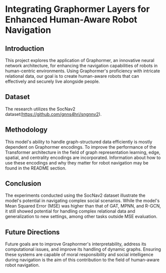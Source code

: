 # Integrating Graphormer Layers for Enhanced Human-Aware Robot Navigation

## Introduction
This project explores the application of Graphormer, an innovative neural network architecture, for enhancing the navigation capabilities of robots in human-centric environments. Using Graphormer's proficiency with intricate relational data, our goal is to create human-aware robots that can effectively and securely live alongside people.

## Dataset
The research utilizes the SocNav2 dataset(https://github.com/gnns4hri/sngnnv2).

## Methodology
This model's ability to handle graph-structured data efficiently is mostly dependent on Graphormer encodings. To improve the performance of the Transformer architecture in the field of graph representation learning, edge, spatial, and centrality encodings are incorporated. Information about how to use these encodings and why they matter for robot navigation may be found in the README section.

## Conclusion
The experiments conducted using the SocNav2 dataset illustrate the model's potential in navigating complex social scenarios. While the model's Mean Squared Error (MSE) was higher than that of GAT, MPNN, and R-GCN, it still showed potential for handling complex relational data and generalization to new settings, among other tasks outside MSE evaluation.

## Future Directions
Future goals are to improve Graphormer's interpretability, address its computational issues, and improve its handling of dynamic graphs. Ensuring these systems are capable of moral responsibility and social intelligence during navigation is the aim of this contribution to the field of human-aware robot navigation.
